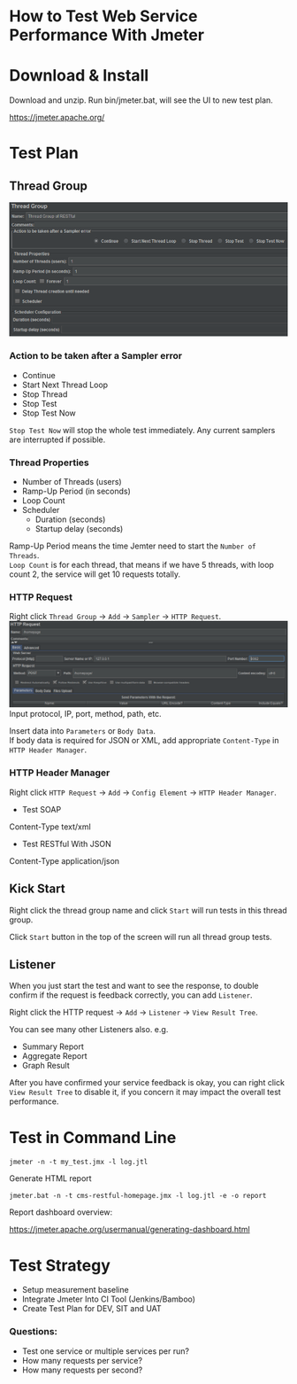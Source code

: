 How to Test Web Service Performance With Jmeter
===
# Download & Install
Download and unzip. Run bin/jmeter.bat, will see the UI to new test plan.

https://jmeter.apache.org/

# Test Plan
## Thread Group
![Thread Group](assets/threadGroup.PNG)
### Action to be taken after a Sampler error
* Continue
* Start Next Thread Loop
* Stop Thread
* Stop Test
* Stop Test Now

`Stop Test Now` will stop the whole test immediately. Any current samplers are interrupted if possible.

### Thread Properties
* Number of Threads (users)
* Ramp-Up Period (in seconds)
* Loop Count
* Scheduler
  * Duration (seconds)
  * Startup delay (seconds)

Ramp-Up Period means the time Jemter need to start the `Number of Threads`.   
`Loop Count` is for each thread, that means if we have 5 threads, with loop count 2, the service will get 10 requests totally.

### HTTP Request
Right click `Thread Group` -> `Add` -> `Sampler` -> `HTTP Request`.
![HTTP Request](assets/httpRequest.PNG)
Input protocol, IP, port, method, path, etc.

Insert data into `Parameters` or `Body Data`.    
If body data is required for JSON or XML, add appropriate `Content-Type` in `HTTP Header Manager`.

### HTTP Header Manager
Right click `HTTP Request` -> `Add` -> `Config Element` -> `HTTP Header Manager`.

* Test SOAP

Content-Type text/xml

* Test RESTful With JSON

Content-Type application/json

## Kick Start
Right click the thread group name and click `Start` will run tests in this thread group.

Click `Start` button in the top of the screen will run all thread group tests.

## Listener
When you just start the test and want to see the response, to double confirm if the request is feedback correctly, you can add `Listener`.

Right click the HTTP request -> `Add` -> `Listener` -> `View Result Tree`.

You can see many other Listeners also.
e.g. 

* Summary Report
* Aggregate Report
* Graph Result

After you have confirmed your service feedback is okay, you can right click `View Result Tree` to disable it, if you concern it may impact the overall test performance.

# Test in Command Line
```
jmeter -n -t my_test.jmx -l log.jtl
```

Generate HTML report
```
jmeter.bat -n -t cms-restful-homepage.jmx -l log.jtl -e -o report
```

Report dashboard overview:

https://jmeter.apache.org/usermanual/generating-dashboard.html

# Test Strategy
* Setup measurement baseline
* Integrate Jmeter Into CI Tool (Jenkins/Bamboo)
* Create Test Plan for DEV, SIT and UAT

### Questions:

* Test one service or multiple services per run?
* How many requests per service?
* How many requests per second?
